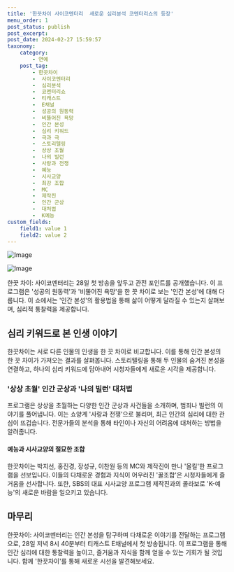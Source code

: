 ```yaml
---
title: '한끗차이 사이코멘터리  새로운 심리분석 코멘터리쇼의 등장'
menu_order: 1
post_status: publish
post_excerpt: 
post_date: 2024-02-27 15:59:57
taxonomy:
    category:
        - 연예
    post_tag:
        - 한끗차이
        -  사이코멘터리
        -  심리분석
        -  코멘터리쇼
        -  티캐스트
        -  E채널
        -  성공의 원동력
        -  비뚤어진 욕망
        -  인간 본성
        -  심리 키워드
        -  극과 극
        -  스토리텔링
        -  상상 초월
        -  나의 빌런
        -  사랑과 전쟁
        -  예능
        -  시사교양
        -  최강 조합
        -  MC
        -  제작진
        -  인간 군상
        -  대처법
        -  K예능
custom_fields:
    field1: value 1
    field2: value 2
---
```


![Image](https://mimgnews.pstatic.net/image/396/2024/02/26/0000668554_001_20240226140004685.jpg?type=w540)

![Image](https://ssl.pstatic.net/mimgnews/image/396/2024/02/26/0000668554_002_20240226140004706.jpg?type=w540)

한끗 차이: 사이코멘터리는 28일 첫 방송을 앞두고 관전 포인트를 공개했습니다. 이 프로그램은 '성공의 원동력'과 '비뚤어진 욕망'을 한 끗 차이로 보는 '인간 본성'에 대해 다룹니다. 이 쇼에서는 '인간 본성'의 활용법을 통해 삶이 어떻게 달라질 수 있는지 살펴보며, 심리적 통찰력을 제공합니다.
## 심리 키워드로 본 인생 이야기
한끗차이는 서로 다른 인물의 인생을 한 끗 차이로 비교합니다. 이를 통해 인간 본성의 한 끗 차이가 가져오는 결과를 살펴봅니다. 스토리텔링을 통해 두 인물의 숨겨진 본성을 연결하고, 하나의 심리 키워드에 담아내어 시청자들에게 새로운 시각을 제공합니다.
### '상상 초월' 인간 군상과 '나의 빌런' 대처법
프로그램은 상상을 초월하는 다양한 인간 군상과 사건들을 소개하며, 범죄나 빌런의 이야기를 풀어냅니다. 이는 쇼양계 '사랑과 전쟁'으로 불리며, 최근 인간의 심리에 대한 관심이 뜨겁습니다. 전문가들의 분석을 통해 타인이나 자신의 어려움에 대처하는 방법을 알려줍니다.
#### 예능과 시사교양의 절묘한 조합
한끗차이는 박지선, 홍진경, 장성규, 이찬원 등의 MC와 제작진이 만나 '올킬'한 프로그램을 선보입니다. 이들의 다채로운 경험과 지식이 어우러진 '꿀조합'은 시청자들에게 즐거움을 선사합니다. 또한, SBS의 대표 시사교양 프로그램 제작진과의 콜라보로 'K-예능'의 새로운 바람을 일으키고 있습니다.
## 마무리
한끗차이: 사이코멘터리는 인간 본성을 탐구하며 다채로운 이야기를 전달하는 프로그램으로, 28일 저녁 8시 40분부터 티캐스트 E채널에서 첫 방송됩니다. 이 프로그램을 통해 인간 심리에 대한 통찰력을 높이고, 즐거움과 지식을 함께 얻을 수 있는 기회가 될 것입니다. 함께 '한끗차이'를 통해 새로운 시선을 발견해보세요.
